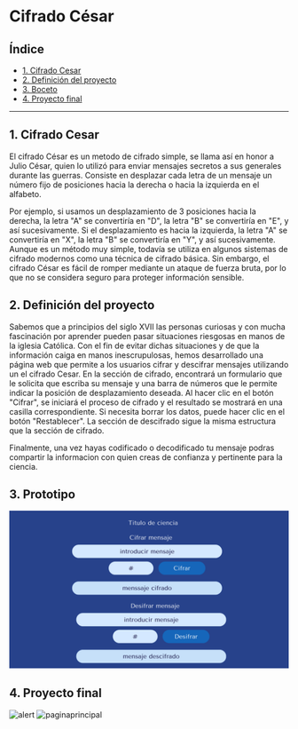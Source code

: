 # Cifrado César

## Índice

* [1. Cifrado Cesar](#1-cifrado-cesar)
* [2. Definición del proyecto](#2-definicion-del-proyecto)
* [3. Boceto](#3-boceto)
* [4. Proyecto final](#4-proyecto-final)

***

## 1. Cifrado Cesar

El cifrado César es un metodo de cifrado simple, se llama así en honor a Julio César, quien lo utilizó para enviar mensajes secretos a sus generales durante las guerras. Consiste en desplazar cada letra de un mensaje un número fijo de posiciones hacia la derecha o hacia la izquierda en el alfabeto.

Por ejemplo, si usamos un desplazamiento de 3 posiciones hacia la derecha, la letra "A" se convertiría en "D", la letra "B" se convertiría en "E", y así sucesivamente. Si el desplazamiento es hacia la izquierda, la letra "A" se convertiría en "X", la letra "B" se convertiría en "Y", y así sucesivamente.
Aunque es un método muy simple, todavía se utiliza en algunos sistemas de cifrado modernos como una técnica de cifrado básica. Sin embargo, el cifrado César es fácil de romper mediante un ataque de fuerza bruta, por lo que no se considera seguro para proteger información sensible.

## 2. Definición del proyecto

Sabemos que a principios del siglo XVII las personas curiosas y con mucha fascinación por aprender pueden pasar situaciones riesgosas en manos de la iglesia Católica. Con el fin de evitar dichas situaciones y de que la información caiga en manos inescrupulosas, hemos desarrollado una página web que permite a los usuarios cifrar y descifrar mensajes utilizando un el cifrado Cesar. En la sección de cifrado, encontrará un formulario que le solicita que escriba su mensaje y una barra de números que le permite indicar la posición de desplazamiento deseada. Al hacer clic en el botón "Cifrar", se iniciará el proceso de cifrado y el resultado se mostrará en una casilla correspondiente. Si necesita borrar los datos, puede hacer clic en el botón "Restablecer". La sección de descifrado sigue la misma estructura que la sección de cifrado.

Finalmente, una vez hayas codificado o decodificado tu mensaje podras compartir la informacion con quien creas de confianza y pertinente para la ciencia.


## 3. Prototipo
![prototipo](src/img/protopobajo.png)


## 4. Proyecto final
![alert](src/img/proyectofinalalert.png)
![paginaprincipal](src/img/proyectofinal.png)




